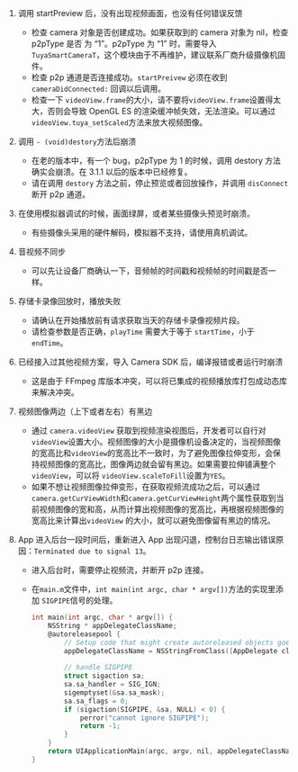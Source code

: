 

1. 调用 startPreview 后，没有出现视频画面，也没有任何错误反馈
   * 检查 camera 对象是否创建成功。如果获取到的 camera 对象为 nil，检查 p2pType 是否 为 “1”。p2pType 为 “1” 时，需要导入 `TuyaSmartCameraT`，这个模块由于不再维护，建议联系厂商升级摄像机固件。
   * 检查 p2p 通道是否连接成功。`startPreivew` 必须在收到 `cameraDidConnected:` 回调以后调用。
   * 检查一下 `videoView.frame`的大小，请不要将`videoView.frame`设置得太大，否则会导致 OpenGL ES 的渲染缓冲帧失效，无法渲染。可以通过`videoView.tuya_setScaled`方法来放大视频图像。
   
2. 调用 `- (void)destory`方法后崩溃
   * 在老的版本中，有一个 bug，p2pType 为 1 的时候，调用 destory 方法确实会崩溃。在 3.1.1 以后的版本中已经修复。
   * 请在调用 `destory` 方法之前，停止预览或者回放操作，并调用 `disConnect` 断开 p2p 通道。
   
3. 在使用模拟器调试的时候，画面绿屏，或者某些摄像头预览时崩溃。
   
   * 有些摄像头采用的硬件解码，模拟器不支持，请使用真机调试。
   
4. 音视频不同步
   
   * 可以先让设备厂商确认一下，音频帧的时间戳和视频帧的时间戳是否一样。
   
5. 存储卡录像回放时，播放失败
   * 请确认在开始播放前有请求获取当天的存储卡录像视频片段。
   * 请检查参数是否正确，`playTime` 需要大于等于 `startTime`，小于 `endTime`。
   
6. 已经接入过其他视频方案，导入 Camera  SDK 后，编译报错或者运行时崩溃
   
   * 这是由于 FFmpeg 库版本冲突，可以将已集成的视频播放库打包成动态库来解决冲突。
   
7. 视频图像两边（上下或者左右）有黑边
   * 通过 `camera.videoView` 获取到视频渲染视图后，开发者可以自行对`videoView`设置大小。视频图像的大小是摄像机设备决定的，当视频图像的宽高比和`videoView`的宽高比不一致时，为了避免图像拉伸变形，会保持视频图像的宽高比，图像两边就会留有黑边。如果需要拉伸铺满整个`videoView`，可以将 `videoView.scaleToFill`设置为`YES`。
   * 如果不想让视频图像拉伸变形，在获取视频流成功之后，可以通过`camera.getCurViewWidth`和`camera.getCurViewHeight`两个属性获取到当前视频图像的宽和高，从而计算出视频图像的宽高比，再根据视频图像的宽高比来计算出`videoView` 的大小，就可以避免图像留有黑边的情况。
   
8. App 进入后台一段时间后，重新进入 App 出现闪退，控制台日志输出错误原因：`Terminated due to signal 13`。

   * 进入后台时，需要停止视频流，并断开 p2p 连接。

   * 在`main.m`文件中，`int main(int argc, char * argv[])`方法的实现里添加 `SIGPIPE`信号的处理。

     ```objective-c
     int main(int argc, char * argv[]) {
         NSString * appDelegateClassName;
         @autoreleasepool {
             // Setup code that might create autoreleased objects goes here.
             appDelegateClassName = NSStringFromClass([AppDelegate class]);
             
             // handle SIGPIPE
             struct sigaction sa;
             sa.sa_handler = SIG_IGN;
             sigemptyset(&sa.sa_mask);
             sa.sa_flags = 0;
             if (sigaction(SIGPIPE, &sa, NULL) < 0) {
                 perror("cannot ignore SIGPIPE");
                 return -1;
             }
         }
         return UIApplicationMain(argc, argv, nil, appDelegateClassName);
     }
     ```

     